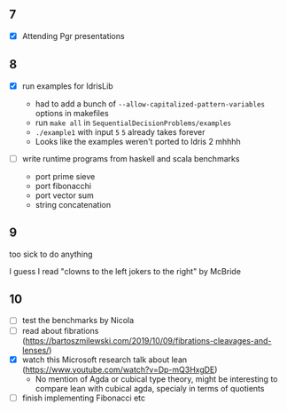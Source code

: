 ## 7

- [x] Attending Pgr presentations

## 8

- [x] run examples for IdrisLib
  - had to add a bunch of `--allow-capitalized-pattern-variables` options in makefiles
  - run `make all` in `SequentialDecisionProblems/examples`
  - `./example1` with input `5` `5` already takes forever
  - Looks like the examples weren't ported to Idris 2 mhhhh
  
- [ ] write runtime programs from haskell and scala benchmarks
  - port prime sieve
  - port fibonacchi
  - port vector sum
  - string concatenation 

## 9

too sick to do anything

I guess I read "clowns to the left jokers to the right" by McBride

## 10

- [ ] test the benchmarks by Nicola
- [ ] read about fibrations (https://bartoszmilewski.com/2019/10/09/fibrations-cleavages-and-lenses/)
- [x] watch this Microsoft research talk about lean (https://www.youtube.com/watch?v=Dp-mQ3HxgDE)
  - No mention of Agda or cubical type theory, might be interesting to compare lean with cubical agda, specialy in terms of quotients
- [ ] finish implementing Fibonacci etc
